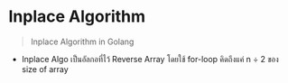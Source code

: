 # Inplace Algorithm

> Inplace Algorithm in Golang

- Inplace Algo เป็นอัลกอที่ไว้ Reverse Array โดยใช้ for-loop คิดถึงแค่ n ÷ 2 ของ size of array
